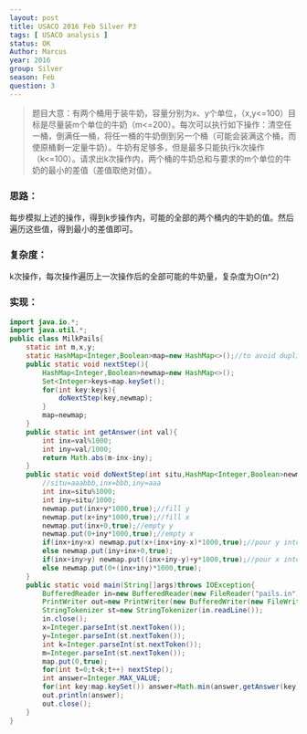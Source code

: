 ```yaml
---
layout: post
title: USACO 2016 Feb Silver P3
tags: [ USACO analysis ]
status: OK
Author: Marcus
year: 2016
group: Silver
season: Feb
question: 3
---
```


> 题目大意：有两个桶用于装牛奶，容量分别为x、y个单位，（x,y<=100）目标是尽量装m个单位的牛奶（m<=200）。每次可以执行如下操作：清空任一桶，倒满任一桶，将任一桶的牛奶倒到另一个桶（可能会装满这个桶，而使原桶剩一定量牛奶）。牛奶有足够多，但是最多只能执行k次操作（k<=100）。请求出k次操作内，两个桶的牛奶总和与要求的m个单位的牛奶的最小的差值（差值取绝对值）。

### 思路：

每步模拟上述的操作，得到k步操作内，可能的全部的两个桶内的牛奶的值。然后遍历这些值，得到最小的差值即可。

### 复杂度：

k次操作，每次操作遍历上一次操作后的全部可能的牛奶量，复杂度为O(n^2)

### 实现：

```java
import java.io.*;
import java.util.*;
public class MilkPails{
    static int m,x,y;
    static HashMap<Integer,Boolean>map=new HashMap<>();//to avoid duplicate value
    public static void nextStep(){
        HashMap<Integer,Boolean>newmap=new HashMap<>();
        Set<Integer>keys=map.keySet();
        for(int key:keys){
            doNextStep(key,newmap);
        }
        map=newmap;
    }
    public static int getAnswer(int val){
        int inx=val%1000;
        int iny=val/1000;
        return Math.abs(m-inx-iny);
    }
    public static void doNextStep(int situ,HashMap<Integer,Boolean>newmap){
        //situ=aaabbb,inx=bbb,iny=aaa
        int inx=situ%1000;
        int iny=situ/1000;
        newmap.put(inx+y*1000,true);//fill y
        newmap.put(x+iny*1000,true);//fill x
        newmap.put(inx+0,true);//empty y
        newmap.put(0+iny*1000,true);//empty x
        if(inx+iny>x) newmap.put(x+(inx+iny-x)*1000,true);//pour y into x
        else newmap.put(iny+inx+0,true);
        if(inx+iny>y) newmap.put((inx+iny-y)+y*1000,true);//pour x into y
        else newmap.put(0+(inx+iny)*1000,true);
    }
    public static void main(String[]args)throws IOException{
        BufferedReader in=new BufferedReader(new FileReader("pails.in"));
        PrintWriter out=new PrintWriter(new BufferedWriter(new FileWriter("pails.out")));
        StringTokenizer st=new StringTokenizer(in.readLine());
        in.close();
        x=Integer.parseInt(st.nextToken());
        y=Integer.parseInt(st.nextToken());
        int k=Integer.parseInt(st.nextToken());
        m=Integer.parseInt(st.nextToken());
        map.put(0,true);
        for(int t=0;t<k;t++) nextStep();
        int answer=Integer.MAX_VALUE;
        for(int key:map.keySet()) answer=Math.min(answer,getAnswer(key));
        out.println(answer);
        out.close();
    }
}
```



